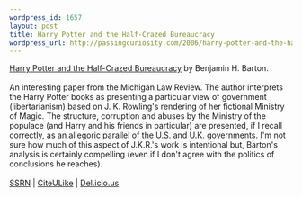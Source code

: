 ```yaml
--- 
wordpress_id: 1657
layout: post
title: Harry Potter and the Half-Crazed Bureaucracy
wordpress_url: http://passingcuriosity.com/2006/harry-potter-and-the-half-crazed-bureaucracy/
---
```

<a class="title" href="http://ssrn.com/abstract=830765">Harry Potter and the Half-Crazed Bureaucracy</a> by Benjamin H. Barton.<br /><br />An interesting paper from the Michigan Law Review. The author interprets the Harry Potter books as presenting a particular view of government (libertarianism) based on J. K. Rowling's rendering of her fictional Ministry of Magic. The structure, corruption and abuses by the Ministry of the populace (and Harry and his friends in particular) are presented, if I recall correctly, as an allegoric parallel of the U.S. and U.K. governments. I'm not sure how much of this aspect of J.K.R.'s work is intentional but, Barton's analysis is certainly compelling (even if I don't agree with the politics of conclusions he reaches).<br /><br /><a href="http://ssrn.com/abstract=830765">SSRN</a> | <a href="http://www.citeulike.org/article/556525">CiteULike</a> | <a href="http://del.icio.us/url/926c0189159e42309d1ce4d8cc9e76cc">Del.icio.us</a>
